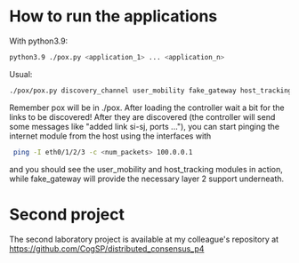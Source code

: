 # How to run the applications
With python3.9:
```bash
python3.9 ./pox.py <application_1> ... <application_n>
```
Usual:
```bash
./pox/pox.py discovery_channel user_mobility fake_gateway host_tracking
```
Remember pox will be in ./pox. 
After loading the controller wait a bit for the links to be discovered! After they are discovered (the controller will send some messages like "added link si-sj, ports ..."), you can start pinging the internet module from the host using the interfaces with
```bash
 ping -I eth0/1/2/3 -c <num_packets> 100.0.0.1
```
and you should see the user_mobility and host_tracking modules in action, while fake_gateway will provide the necessary layer 2 support underneath. 

# Second project
The second laboratory project is available at my colleague's repository at https://github.com/CogSP/distributed_consensus_p4
